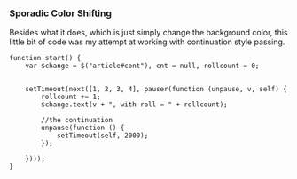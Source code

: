 ### Sporadic Color Shifting

Besides what it does, which is just simply change the background color, this little bit of code was my attempt at
working with continuation style passing.

    function start() {
        var $change = $("article#cont"), cnt = null, rollcount = 0;


        setTimeout(next([1, 2, 3, 4], pauser(function (unpause, v, self) {
            rollcount += 1;
            $change.text(v + ", with roll = " + rollcount);
            
            //the continuation
            unpause(function () {
                setTimeout(self, 2000);
            });

        })));
    }
